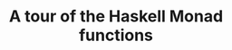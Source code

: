 ---
title: A tour of the Haskell Monad functions
url: http://members.chello.nl/hjgtuyl/tourdemonad.html
authors:
- Henk-Jan van Tuyl
type: article
tags:
- monads
doHaskell-type: blog post
---